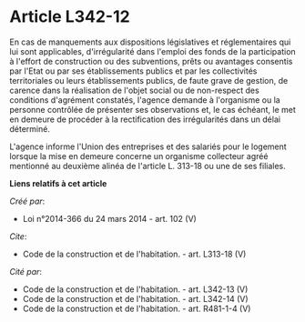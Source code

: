 # Article L342-12

En cas de manquements aux dispositions législatives et réglementaires qui lui sont applicables, d'irrégularité dans l'emploi
des fonds de la participation à l'effort de construction ou des subventions, prêts ou avantages consentis par l'Etat ou par
ses établissements publics et par les collectivités territoriales ou leurs établissements publics, de faute grave de gestion,
de carence dans la réalisation de l'objet social ou de non-respect des conditions d'agrément constatés, l'agence demande à
l'organisme ou la personne contrôlée de présenter ses observations et, le cas échéant, le met en demeure de procéder à la
rectification des irrégularités dans un délai déterminé. 

L'agence informe l'Union des entreprises et des salariés pour le logement lorsque la mise en demeure concerne un organisme
collecteur agréé mentionné au deuxième alinéa de l'article L. 313-18 ou une de ses filiales.

**Liens relatifs à cet article**

_Créé par_:

  - Loi n°2014-366 du 24 mars 2014 - art. 102 (V)

_Cite_:

  - Code de la construction et de l'habitation. - art. L313-18 (V)

_Cité par_:

  - Code de la construction et de l'habitation. - art. L342-13 (V)
  - Code de la construction et de l'habitation. - art. L342-14 (V)
  - Code de la construction et de l'habitation. - art. R481-1-4 (V)
